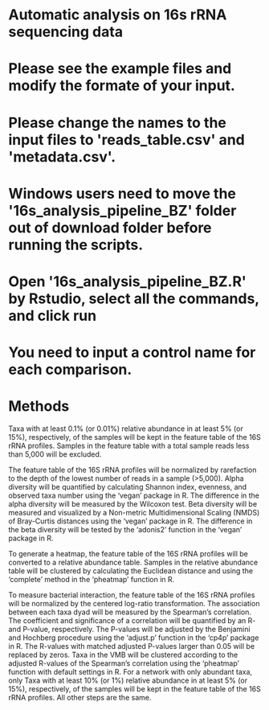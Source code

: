 # Automatic analysis on 16s rRNA sequencing data

# Please see the example files and modify the formate of your input.
# Please change the names to the input files to 'reads_table.csv' and 'metadata.csv'.
# Windows users need to move the '16s_analysis_pipeline_BZ' folder out of download folder before running the scripts.
# Open '16s_analysis_pipeline_BZ.R' by Rstudio, select all the commands, and click run
# You need to input a control name for each comparison.

# Methods
Taxa with at least 0.1% (or 0.01%) relative abundance in at least 5% (or 15%), respectively, of the samples will be kept in the feature table of the 16S rRNA profiles. Samples in the feature table with a total sample reads less than 5,000 will be excluded. 

The feature table of the 16S rRNA profiles will be normalized by rarefaction to the depth of the lowest number of reads in a sample (>5,000). Alpha diversity will be quantified by calculating Shannon index, evenness, and observed taxa number using the ‘vegan’ package in R. The difference in the alpha diversity will be measured by the Wilcoxon test. Beta diversity will be measured and visualized by a Non-metric Multidimensional Scaling (NMDS) of Bray-Curtis distances using the ‘vegan’ package in R. The difference in the beta diversity will be tested by the ‘adonis2’ function in the ‘vegan’ package in R. 

To generate a heatmap, the feature table of the 16S rRNA profiles will be converted to a relative abundance table. Samples in the relative abundance table will be clustered by calculating the Euclidean distance and using the ‘complete’ method in the ‘pheatmap’ function in R. 

To measure bacterial interaction, the feature table of the 16S rRNA profiles will be normalized by the centered log-ratio transformation. The association between each taxa dyad will be measured by the Spearman’s correlation. The coefficient and significance of a correlation will be quantified by an R- and P-value, respectively. The P-values will be adjusted by the Benjamini and Hochberg procedure using the ‘adjust.p’ function in the ‘cp4p’ package in R. The R-values with matched adjusted P-values larger than 0.05 will be replaced by zeros. Taxa in the VMB will be clustered according to the adjusted R-values of the Spearman’s correlation using the ‘pheatmap’ function with default settings in R. For a network with only abundant taxa, only Taxa with at least 10% (or 1%) relative abundance in at least 5% (or 15%), respectively, of the samples will be kept in the feature table of the 16S rRNA profiles. All other steps are the same. 
